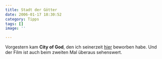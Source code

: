 ```yaml
---
title: Stadt der Götter
date: 2006-01-17 18:30:52
category: Tipps
tags: []
image: ''

---
```


Vorgestern kam **City of God**, den ich seinerzeit [hier](/category/tipps/) beworben habe. Und der Film ist auch beim zweiten Mal überaus sehenswert.
